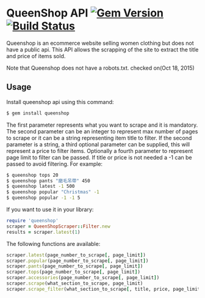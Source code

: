 # QueenShop API [![Gem Version](https://badge.fury.io/rb/queenshop.svg)](https://badge.fury.io/rb/queenshop) [![Build Status](https://travis-ci.org/hola2soa/QueenShop.svg?branch=master)](https://travis-ci.org/hola2soa/QueenShop)

Queenshop is an ecommerce website selling women clothing but does not have a public api.
This API allows the scrapping of the site to extract the title and price
of items sold.

Note that Queenshop does not have a robots.txt. checked on(Oct 18, 2015)

## Usage

Install queenshop api using this command:
```sh
$ gem install queenshop
```

The first parameter represents what you want to scrape and it is mandatory.
The second parameter can be an integer to represent max number of pages
to scrape or it can be a string representing item title to filter. If
the second parameter is a string, a third optional parameter can be supplied,
this will represent a price to filter items. Optionally a fourth parameter to
represent page limit to filter can be passed. If title or price is not needed
a -1 can be passed to avoid filtering. For example:

```sh
$ queenshop tops 20
$ queenshop pants "磨毛吊帶" 450
$ queenshop latest -1 500
$ queenshop popular "Christmas" -1
$ queenshop popular -1 -1 5
```
If you want to use it in your library:
```ruby
require 'queenshop'
scraper = QueenShopScraper::Filter.new
results = scraper.latest(1)
```
The following functions are available:
```ruby
scraper.latest(page_number_to_scrape[, page_limit])
scraper.popular(page_number_to_scrape[, page_limit])
scraper.pants(page_number_to_scrape[, page_limit])
scraper.tops(page_number_to_scrape[, page_limit])
scraper.accessories(page_number_to_scrape[, page_limit])
scraper.scrape(what_section_to_scrape, page_limit)
scraper.scrape_filter(what_section_to_scrape[, title, price, page_limit])
```
